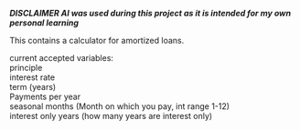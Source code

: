 ***DISCLAIMER AI was used during this project as it is intended for my own personal learning***

This contains a calculator for amortized loans.

current accepted variables:<br>
  principle <br>
  interest rate<br>
  term (years)<br>
  Payments per year<br>
  seasonal months (Month on which you pay, int range 1-12)<br>
  interest only years (how many years are interest only)<br>
